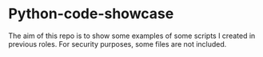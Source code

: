 # Python-code-showcase
The aim of this repo is to show some examples of some scripts I created in previous roles. For security purposes, some files are not included.
